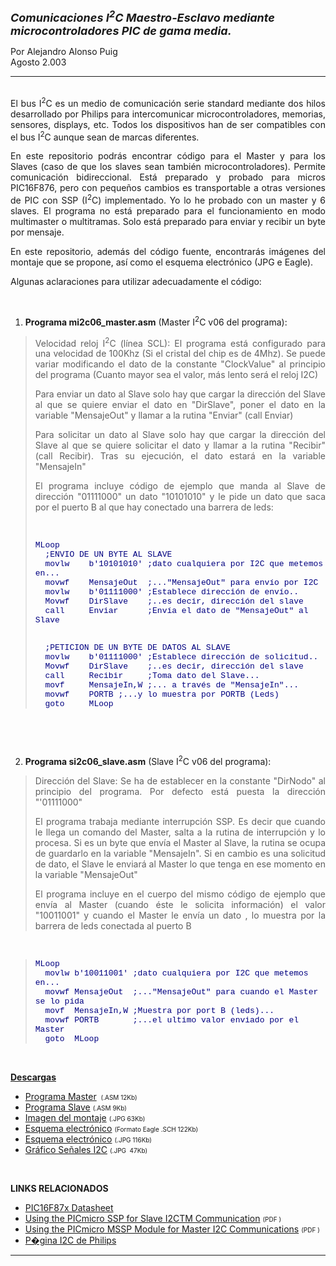 <html>

<head>
<meta http-equiv="Content-Language" content="es">
<meta name="GENERATOR" content="Microsoft FrontPage 4.0">
<meta name="ProgId" content="FrontPage.Editor.Document">
</head>


<font size="4"><b><i>Comunicaciones I<sup>2</sup>C
      Maestro-Esclavo mediante microcontroladores PIC de gama media.&nbsp;</i></b></font>
      <p>Por Alejandro Alonso Puig<br>
      Agosto 2.003<br>
 <hr>
<p align="justify"><br>
El bus I<sup>2</sup>C es un medio de comunicación serie standard mediante dos hilos
desarrollado por Philips para
intercomunicar microcontroladores, memorias, sensores, displays, etc. Todos los
dispositivos han de ser compatibles con el bus I<sup>2</sup>C aunque sean de marcas
diferentes. 
<p align="justify">En este repositorio podrás encontrar código para el Master y para los Slaves
(caso de que los slaves sean también microcontroladores). Permite comunicación
bidireccional. Está preparado y probado para micros PIC16F876, pero con
pequeños cambios es transportable a otras versiones de PIC con SSP (I<sup>2</sup>C)
implementado. Yo lo he probado con un master y 6 slaves. El programa no está
preparado para el funcionamiento en modo multimaster o multitramas. Solo está
preparado para enviar y recibir un byte por mensaje.</p>
<p align="justify">En este repositorio, además del código fuente, encontrarás imágenes del montaje 
que se propone, así como el esquema electrónico (JPG e Eagle).</p>
<p align="justify">Algunas aclaraciones para utilizar adecuadamente el código:</p>
<p align="justify">&nbsp;</p>
<ol>
  <li>
    <p align="justify"><b>Programa mi2c06_master.asm</b> (Master I<sup>2</sup>C v06 del programa):</li>
</ol>
<blockquote>
  <p align="justify">Velocidad reloj I<sup>2</sup>C (línea SCL): El programa está configurado para una
  velocidad de 100Khz (Si el cristal del chip es de 4Mhz). Se puede variar
  modificando el dato de la constante &quot;ClockValue&quot; al principio del
  programa (Cuanto mayor sea el valor, más lento será el reloj I2C)</p>
  <p align="justify">Para enviar un dato al Slave solo hay que cargar la dirección del Slave al
  que se quiere enviar el dato en &quot;DirSlave&quot;, poner el dato en la
  variable &quot;MensajeOut&quot; y llamar a la rutina &quot;Enviar&quot; (call
  Enviar)</p>
  <p align="justify">Para solicitar un dato al Slave solo hay que cargar la dirección del Slave
  al que se quiere solicitar el dato y llamar a la rutina &quot;Recibir&quot;
  (call Recibir). Tras su ejecución, el dato estará en la variable
  &quot;MensajeIn&quot;</p>
  <p align="justify">El programa incluye código de ejemplo que manda al Slave de dirección
  &quot;01111000&quot; un dato &quot;10101010&quot; y le pide un dato que saca
  por el puerto B al que hay conectado una barrera de leds:</p>
  <p align="justify">&nbsp;</p>
  <p><font face="Courier New" color="#000080" size="2">MLoop<br>
  &nbsp; ;ENVIO DE UN BYTE AL SLAVE<br>
  &nbsp; movlw&nbsp;&nbsp;&nbsp; b'10101010' ;dato cualquiera por
  I2C que metemos en...<br>
  &nbsp; movwf &nbsp;&nbsp; MensajeOut&nbsp; ;...&quot;MensajeOut&quot;
  para envío por I2C<br>
  &nbsp; movlw &nbsp;&nbsp; b'01111000' ;Establece dirección de
  envío..<br>
  &nbsp; Movwf &nbsp;&nbsp; DirSlave &nbsp;&nbsp; ;..es decir,
  dirección del slave<br>
  &nbsp; call &nbsp;&nbsp;&nbsp; Enviar &nbsp;&nbsp;&nbsp;&nbsp; ;Envía
  el dato de &quot;MensajeOut&quot; al Slave<br><br>

  &nbsp; ;PETICION DE UN BYTE DE DATOS AL SLAVE<br>
  &nbsp; movlw &nbsp;&nbsp; b'01111000' ;Establece dirección de
  solicitud..<br>
  &nbsp; Movwf &nbsp;&nbsp; DirSlave &nbsp;&nbsp; ;..es decir,
  dirección del slave<br>
  &nbsp; call &nbsp;&nbsp;&nbsp; Recibir &nbsp;&nbsp;&nbsp; ;Toma
  dato del Slave...<br>
  &nbsp; movf &nbsp;&nbsp;&nbsp; MensajeIn,W ;... a través de &quot;MensajeIn&quot;...<br>
  &nbsp; movwf &nbsp;&nbsp; PORTB ;...y lo muestra por
  PORTB (Leds)<br>
  &nbsp; goto &nbsp;&nbsp;&nbsp; MLoop</font></p>
</blockquote>
<font SIZE="2">
<p>&nbsp;</p>
<p>&nbsp;</p>
</font>
<ol start="2">
  <li><b>Programa si2c06_slave.asm</b> (Slave I<sup>2</sup>C v06 del programa):</li>
</ol>
<blockquote>
  <p align="justify">Dirección del Slave: Se ha de establecer en la constante
  &quot;DirNodo&quot; al principio del programa. Por defecto está puesta la
  dirección &quot;'01111000&quot;</p>
  <p align="justify">El programa trabaja mediante interrupción SSP. Es decir que cuando le
  llega un comando del Master, salta a la rutina de interrupción y lo procesa.
  Si es un byte que envía el Master al Slave, la rutina se ocupa de guardarlo
  en la variable &quot;MensajeIn&quot;. Si en cambio es una solicitud de dato,
  el Slave le enviará al Master lo que tenga en ese momento en la variable
  &quot;MensajeOut&quot;</p>
  <p align="justify">El programa incluye en el cuerpo del mismo código de ejemplo que envía al
  Master (cuando éste le solicita información) el valor &quot;10011001&quot; y
  cuando el Master le envía un dato , lo muestra por la barrera de leds
  conectada al puerto B</p>
</blockquote>
  <p align="justify">&nbsp;</p>
<blockquote>
  <p><font face="Courier New" color="#000080" size="2">MLoop<br>
  &nbsp; movlw b'10011001' ;dato cualquiera por I2C que metemos
  en...<br>
  &nbsp; movwf MensajeOut&nbsp; ;...&quot;MensajeOut&quot; para
  cuando el Master se lo pida<br>
  &nbsp; movf&nbsp; MensajeIn,W ;Muestra por port B (leds)...<br>
  &nbsp; movwf PORTB &nbsp;&nbsp;&nbsp;&nbsp;&nbsp; ;...el ultimo
  valor enviado por el Master<br>
  &nbsp; goto&nbsp; MLoop</font></p>
</blockquote>
  <p>&nbsp;</p>
  <p><b><u>Descargas</u></b></p>
<ul>
  <li><a href="mi2c06_master.asm" target="_blank">Programa
  Master</a>&nbsp;<font size="1"> (.ASM 12Kb)</font></li>
  <li><a href="si2c06_slave.asm" target="_blank">Programa Slave</a> <font size="1">(.ASM
    9Kb)</font></li>
  <li><a href="i2cBoard.jpg" target="_blank">Imagen del montaje</a> <font size="1">(.JPG
    63Kb)&nbsp;</font></li>
  <li><a href="I2CMaster-Slave.sch" target="_blank">Esquema electrónico</a> <font size="1">(Formato
    Eagle .SCH 122Kb)</font></li>
  <li><a href="i2cSch.jpg" target="_blank">Esquema electrónico</a> <font size="1">(.JPG
    116Kb)</font></li>
  <li><a href="i2cSignal.jpg" target="_blank">Gráfico Señales I2C</a> <font size="1">(.JPG&nbsp;
    47Kb)</font></li>
</ul>
  <p>&nbsp;</p>
  <p><b>LINKS RELACIONADOS</b></p>
  <ul>
    <li><a href="http://www.microchip.com/1010/pline/picmicro/category/embctrl/14kbytes/devices/16f876/index.htm" target="_blank">PIC16F87x
      Datasheet</a></li>
    <li><a href="http://www.microchip.com/download/appnote/pic16/00734a.pdf" target="_blank">Using
      the PICmicro SSP for Slave I2CTM Communication</a>  <font size="1">(PDF )</font></li>
    <li><a href="http://www.microchip.com/download/appnote/pic16/00735a.pdf" target="_blank">Using
      the PICmicro MSSP Module for Master I2C Communications</a><a href="http://www.microchip.com/download/appnote/pic16/00734a.pdf" target="_blank"></a>
      <font size="1">(PDF )</font></li>
    <li><a href="http://www.semiconductors.philips.com/buses/i2c/" target="_blank">P�gina
      I2C de Philips</a></li>
  </ul>

<hr>


</body>

</html>
